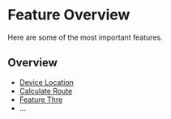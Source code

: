 # Feature Overview

Here are some of the most important features.

## Overview

- [Device Location](./Feature-One.md)
- [Calculate Route](./Feature-Two.md)
- [Feature Thre](./Feature-Three.md)
- ...

